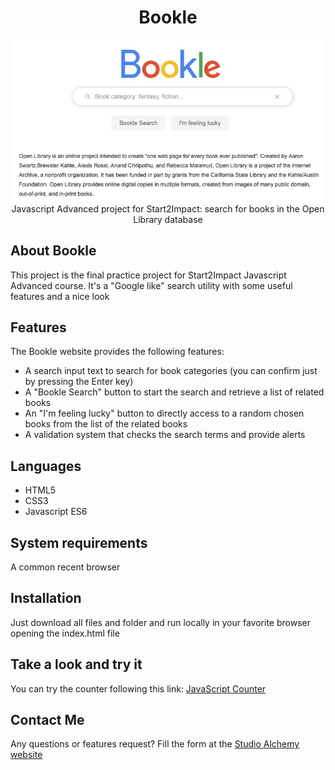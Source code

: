<h1 align="center">Bookle</h1>
<p align="center"><img width="500" src="./images/bookle.jpg" /><br />
Javascript Advanced project for Start2Impact: search for books in the Open Library database</p>

## About Bookle

This project is the final practice project for Start2Impact Javascript Advanced course.
It's a "Google like" search utility with some useful features and a nice look

## Features

The Bookle website provides the following features:

- A search input text to search for book categories (you can confirm just by pressing the Enter key)
- A "Bookle Search" button to start the search and retrieve a list of related books
- An "I'm feeling lucky" button to directly access to a random chosen books from the list of the related books
- A validation system that checks the search terms and provide alerts

## Languages

- HTML5
- CSS3
- Javascript ES6

## System requirements

A common recent browser

## Installation

Just download all files and folder and run locally in your favorite browser opening the index.html file

## Take a look and try it

You can try the counter following this link: [JavaScript Counter](https://alchemy-lab.github.io/javascript-counter/)

## Contact Me

Any questions or features request? Fill the form at the [Studio Alchemy website](https://alchemy-lab.github.io/#contact)